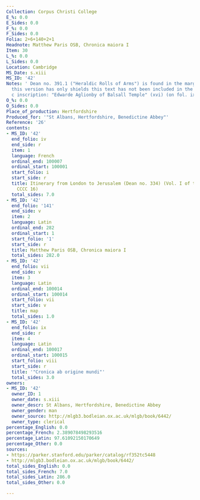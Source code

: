 ```yaml
---
Collection: Corpus Christi College
E_%: 0.0
E_Sides: 0.0
F_%: 0.0
F_Sides: 0.0
Folia: 2+6+140+2+1
Headnote: Matthew Paris OSB, Chronica maiora I
Item: 30
L_%: 0.0
L_Sides: 0.0
Location: Cambridge
MS_Date: s.xiii
MS_ID: '42'
Notes: ' Dean no. 391.1 ("Heraldic Rolls of Arms") is found in the margins but because
  this version has only shields this text has not been included in the list; 16th
  c inscription: "Edwarde Aglionby of Balsall Temple" (xvi) (on fol. ix r)'
O_%: 0.0
O_Sides: 0.0
Place_of_production: Hertfordshire
Produced_for: '"St Albans, Hertfordshire, Benedictine Abbey"'
Reference: '26'
contents:
- MS_ID: '42'
  end_folio: iv
  end_side: r
  item: 1
  language: French
  ordinal_end: 100007
  ordinal_start: 100001
  start_folio: i
  start_side: r
  title: Itinerary from London to Jerusalem (Dean no. 334) (Vol. I of the same in
    CCCC 16)
  total_sides: 7.0
- MS_ID: '42'
  end_folio: '141'
  end_side: v
  item: 2
  language: Latin
  ordinal_end: 282
  ordinal_start: 1
  start_folio: '1'
  start_side: r
  title: Matthew Paris OSB, Chronica maiora I
  total_sides: 282.0
- MS_ID: '42'
  end_folio: vii
  end_side: v
  item: 3
  language: Latin
  ordinal_end: 100014
  ordinal_start: 100014
  start_folio: vii
  start_side: v
  title: map
  total_sides: 1.0
- MS_ID: '42'
  end_folio: ix
  end_side: r
  item: 4
  language: Latin
  ordinal_end: 100017
  ordinal_start: 100015
  start_folio: viii
  start_side: r
  title: '"Cronica ab origine mundi"'
  total_sides: 3.0
owners:
- MS_ID: '42'
  owner_ID: 1
  owner_date: s.xiii
  owner_descr: St Albans, Hertfordshire, Benedictine Abbey
  owner_gender: man
  owner_source: http://mlgb3.bodleian.ox.ac.uk/mlgb/book/6442/
  owner_type: clerical
percentage_English: 0.0
percentage_French: 2.389078498293516
percentage_Latin: 97.61092150170649
percentage_Other: 0.0
sources:
- https://parker.stanford.edu/parker/catalog/rf352tc5448
- http://mlgb3.bodleian.ox.ac.uk/mlgb/book/6442/
total_sides_English: 0.0
total_sides_French: 7.0
total_sides_Latin: 286.0
total_sides_Other: 0.0

---
```

